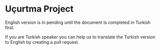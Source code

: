 Uçurtma Project
===

English version is in pending until the document is completed in Turkish first. 

If you are Turkish speaker you can help us to translate the Turkish version to English by creating a pull request.
